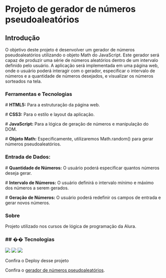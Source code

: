 <h1>Projeto de gerador de números pseudoaleatórios </h1>

<h2>Introdução</h2>
<p>O objetivo deste projeto é desenvolver um gerador de números pseudoaleatórios utilizando o objeto Math do JavaScript. Este gerador será capaz de produzir uma série de números aleatórios dentro de um intervalo definido pelo usuário.  A aplicação será implementada em uma página web, onde o usuário poderá interagir com o gerador, especificar o intervalo de números e a quantidade de números desejados, e visualizar os números sorteados na tela.</p>

<h3>Ferramentas e Tecnologias</h3>
<p> # <b>HTML5:</b> Para a estruturação da página web.</p>
<p> # <b>CSS3:</b> Para o estilo e layout da aplicação.</p>
<p> # <b>JavaScript:</b> Para a lógica de geração de números e manipulação do DOM.</p>
<p> # <b>Objeto Math:</b> Especificamente, utilizaremos Math.random() para gerar números pseudoaleatórios.</p>

<h3>Entrada de Dados:</h3>

<p> # <b>Quantidade de Números:</b> O usuário poderá especificar quantos números deseja gerar.</p>
<p> # <b>Intervalo de Números:</b> O usuário definirá o intervalo mínimo e máximo dos números a serem gerados.</p>
<p> # <b>Geração de Números:</b> O usuário poderá redefinir os campos de entrada e gerar novos números.</p>


<h3>Sobre</h3>
<p>Projeto utilizado nos cursos de lógica de programação da Alura.</p>

<h3>## �� Tecnologias</h3>
<div>
  <img src="https://img.shields.io/badge/HTML-239120?style=for-the-badge&logo=html5&logoColor=white">
  <img src="https://img.shields.io/badge/CSS-239120?&style=for-the-badge&logo=css3&logoColor=white">
  <img src="https://img.shields.io/badge/JavaScript-F7DF1E?style=for-the-badge&logo=javascript&logoColor=black">
</div>

<p>Confira o Deploy desse projeto</p>
    <p>Confira o <a href="https://gerador-de-numeros-pseudoaleatorios-cyohsmdzp.vercel.app/">gerador de números pseudoaleatórios</a>.</p>
